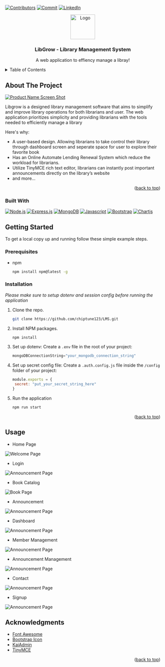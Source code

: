 <!-- Improved compatibility of back to top link: See: https://github.com/othneildrew/Best-README-Template/pull/73 -->
<a id="readme-top"></a>

<!-- PROJECT SHIELDS -->
[![Contributors][contributors-shield]][contributors-url]
[![Commit][commit-shield]][commit-url]
[![LinkedIn][linkedin-shield]][linkedin-url]

<!-- PROJECT LOGO -->
<div align="center">
  <a href="https://github.com/chiptune123/LMS">
    <img src="https://i.imgur.com/neTJ38e.png" alt="Logo" width="80" height="80">
  </a>

  <h3 align="center">LibGrow - Library Management System</h3>

  <p align="center">
    A web application to effiency manage a libray!
  </p>
</div>

<!-- TABLE OF CONTENTS -->
<details>
  <summary>Table of Contents</summary>
  <ol>
    <li>
      <a href="#about-the-project">About The Project</a>
      <ul>
        <li><a href="#built-with">Built With</a></li>
      </ul>
    </li>
    <li>
      <a href="#getting-started">Getting Started</a>
      <ul>
        <li><a href="#prerequisites">Prerequisites</a></li>
        <li><a href="#installation">Installation</a></li>
      </ul>
    </li>
    <li><a href="#usage">Usage</a></li>
  </ol>
</details>

<!-- ABOUT THE PROJECT -->
## About The Project

[![Product Name Screen Shot][product-screenshot]](https://example.com)

Libgrow is a designed library management software that aims to simplify and improve library operations for both librarians and user. The web application prioritizes simplicity and providing librarians with the tools needed to efficiently manage a library

Here's why:
* A user-based design. Allowing librarians to take control their library through dashboard screen and seperate space for user to explore their favorite book
* Has an Online Automate Lending Renewal System which reduce the workload for librarians.
* Utilize TinyMCE rich text editor, librarians can instantly post important announcements directly on the library’s website
* and more...

<p align="right">(<a href="#readme-top">back to top</a>)</p>

### Built With

[![Node.js][Nodejs.org]][Nodejs-url] 
[![Express.js][expressjs.com]][Expressjs-url] 
[![MongoDB][MongoDB.com]][MongoDB-url] [![Javascript][Developer.mozilla.org/javascript]][Javascript-url]
[![Bootstrap][Bootstrap.com]][Bootstrap-url] [![Chartjs][Chartjs.org]][Chartjs-url]

<!-- GETTING STARTED -->
## Getting Started

To get a local copy up and running follow these simple example steps.

### Prerequisites

* npm
  ```sh
  npm install npm@latest -g
  ```

### Installation

_Please make sure to setup dotenv and session config before running the application_

1. Clone the repo.
   ```sh
   git clone https://github.com/chiptune123/LMS.git
   ```
3. Install NPM packages.
   ```sh
   npm install
   ```
4. Set up dotenv: Create a `.env` file in the root of your project: 
   ```js
   mongoDBConnectionString="your_mongodb_connection_string"
   ```
4. Set up secret config file: Create a `.auth.config.js` file inside the `/config` folder of your project: 
   ```js
   module.exports = {
    secret: "put_your_secret_string_here"
   }
   ```
5. Run the application
   ```js
   npm run start
   ```

<p align="right">(<a href="#readme-top">back to top</a>)</p>

<!-- USAGE EXAMPLES -->
## Usage

* Home Page
<img src="/public/screenshot/home-page.png" alt="Welcome Page">

* Login
<img src="/public/screenshot/login-page.png" alt="Announcement Page">

* Book Catalog
<img src="/public/screenshot/book-page.png" alt="Book Page"> 

* Announcement
<img src="/public/screenshot/announcement-page.png" alt="Announcement Page">

* Dashboard
<img src="/public/screenshot/dashboard-page.png" alt="Announcement Page">

* Member Management
<img src="/public/screenshot/member-management.png" alt="Announcement Page">

* Announcement Management
<img src="/public/screenshot/announcement-management-page.png" alt="Announcement Page">

* Contact 
<img src="/public/screenshot/contact-page.png" alt="Announcement Page">

* Signup
<img src="/public/screenshot/signup-page.png" alt="Announcement Page">

<!-- ACKNOWLEDGMENTS -->
## Acknowledgments

* [Font Awesome](https://fontawesome.com)
* [Bootstrap Icon](https://icons.getbootstrap.com/)
* [KaiAdmin](https://www.themekita.com/)
* [TinyMCE](https://www.tiny.cloud/)

<p align="right">(<a href="#readme-top">back to top</a>)</p>

<!-- MARKDOWN LINKS & IMAGES -->
<!-- https://www.markdownguide.org/basic-syntax/#reference-style-links -->
[contributors-shield]: https://img.shields.io/github/contributors/chiptune123/LMS?style=for-the-badge
[contributors-url]: https://github.com/chiptune123/LMS/graphs/contributors
[commit-shield]: https://img.shields.io/github/commit-activity/t/chiptune123/LMS?style=for-the-badge
[commit-url]: https://github.com/chiptune123/LMS/graphs/commit-activity
[linkedin-shield]: https://img.shields.io/badge/-LinkedIn-black.svg?style=for-the-badge&logo=linkedin&colorB=555
[linkedin-url]: https://linkedin.com/in/tienphatpham
[product-screenshot]: https://i.imgur.com/oom18tp.png
[Bootstrap.com]: https://img.shields.io/badge/Bootstrap-563D7C?style=for-the-badge&logo=bootstrap&logoColor=white
[Bootstrap-url]: https://getbootstrap.com
[Nodejs.org]: https://img.shields.io/badge/Node.js-black?style=for-the-badge&logo=node.js
[Nodejs-url]: https://nodejs.org/
[Developer.mozilla.org/javascript]: https://img.shields.io/badge/JavaScript-F7DF1E?style=for-the-badge&logo=javascript&logoColor=black
[Javascript-url]: https://developer.mozilla.org/JavaScript
[expressjs.com]: https://img.shields.io/badge/Express-black?style=for-the-badge&logo=express
[Expressjs-url]: https://expressjs.com/
[Chartjs.org]: https://img.shields.io/badge/Chart.js-FF6384?style=for-the-badge&logo=chartdotjs&logoColor=white
[Chartjs-url]: https://www.chartjs.org/
[JQuery.com]: https://img.shields.io/badge/jQuery-0769AD?style=for-the-badge&logo=jquery&logoColor=white
[JQuery-url]: https://jquery.com 
[MongoDB.com]: https://img.shields.io/badge/-MongoDB-13aa52?style=for-the-badge&logo=mongodb&logoColor=white
[MongoDB-url]: https://www.mongodb.com/